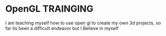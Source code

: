 # OpenGL TRAINGING

I am teaching myself how to use open gl to create my own 3d projects, so far its been a difficult endeavor but I Believe in myself
